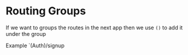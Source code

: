 # Routing Groups
If we want to groups the routes in the next app then we use `()` to add it under the group

Example
`(Auth)/signup